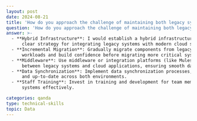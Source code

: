 ```yaml
---
layout: post
date: 2024-08-21
title: 'How do you approach the challenge of maintaining both legacy systems and modern cloud-based systems?'
question: 'How do you approach the challenge of maintaining both legacy systems and modern cloud-based systems?'
answer: >-    
  - **Hybrid Infrastructure**: I would establish a hybrid infrastructure that allows both systems to coexist, with a 
      clear strategy for integrating legacy systems with modern cloud services.
  - **Incremental Migration**: Gradually migrate components from legacy systems to the cloud. Start with non-critical 
      workloads and build confidence before migrating more critical systems.
  - **Middleware**: Use middleware or integration platforms (like Mulesoft or Azure Logic Apps) to bridge the gap 
      between legacy systems and cloud applications, ensuring smooth data flow and communication.
  - **Data Synchronization**: Implement data synchronization processes, ensuring that data remains consistent 
      and up-to-date across both environments.
  - **Staff Training**: Invest in training and development for team members to handle both legacy and cloud 
      systems effectively.

categories: qanda
type: technical-skills
topic: Data
---
```

